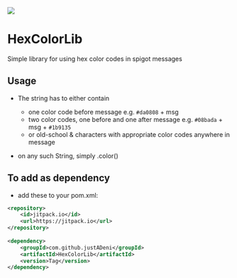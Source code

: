 [![](https://jitpack.io/v/justADeni/HexColorLib.svg)](https://jitpack.io/#justADeni/HexColorLib)
# HexColorLib
Simple library for using hex color codes in spigot messages

## Usage
- The string has to either contain
	- one color code before message e.g. `#da0808` + msg
	- two color codes, one before and one after message e.g. `#08bada` + msg + `#1b9135`
	- or old-school & characters with appropriate color codes anywhere in message
	
- on any such String, simply .color()

## To add as dependency
- add these to your pom.xml:

```xml
<repository>
	<id>jitpack.io</id>
	<url>https://jitpack.io</url>
</repository>
  
<dependency>
	<groupId>com.github.justADeni</groupId>
	<artifactId>HexColorLib</artifactId>
	<version>Tag</version>
</dependency>
```
